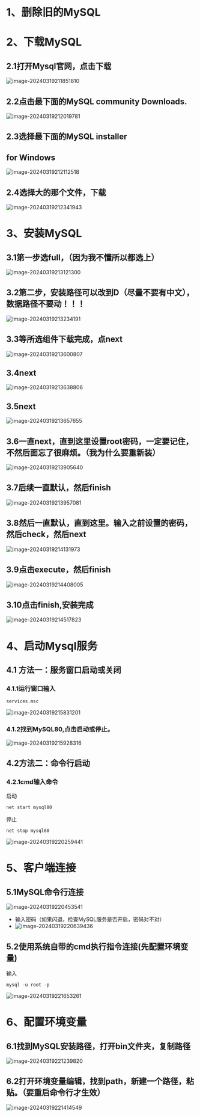 # 1、删除旧的MySQL

# 2、下载MySQL

## 2.1打开Mysql官网，点击下载

![image-20240319211851810](C:\Users\Administrator\AppData\Roaming\Typora\typora-user-images\image-20240319211851810.png)

## 2.2点击最下面的MySQL community Downloads.

![image-20240319212019781](C:\Users\Administrator\AppData\Roaming\Typora\typora-user-images\image-20240319212019781.png)

## 2.3选择最下面的MySQL installer 

## for Windows

![image-20240319212112518](C:\Users\Administrator\AppData\Roaming\Typora\typora-user-images\image-20240319212112518.png)

## 2.4选择大的那个文件，下载

![image-20240319212341943](C:\Users\Administrator\AppData\Roaming\Typora\typora-user-images\image-20240319212341943.png)

# 3、安装MySQL

## 3.1第一步选full，（因为我不懂所以都选上）

![image-20240319213121300](C:\Users\Administrator\AppData\Roaming\Typora\typora-user-images\image-20240319213121300.png)

## 3.2第二步，安装路径可以改到D（尽量不要有中文），数据路径不要动！！！

![image-20240319213234191](C:\Users\Administrator\AppData\Roaming\Typora\typora-user-images\image-20240319213234191.png)

## 3.3等所选组件下载完成，点next

![image-20240319213600807](C:\Users\Administrator\AppData\Roaming\Typora\typora-user-images\image-20240319213600807.png)

## 3.4next

![image-20240319213638806](C:\Users\Administrator\AppData\Roaming\Typora\typora-user-images\image-20240319213638806.png)

## 3.5next

![image-20240319213657655](C:\Users\Administrator\AppData\Roaming\Typora\typora-user-images\image-20240319213657655.png)

## 3.6一直next，直到这里设置root密码，一定要记住，不然后面忘了很麻烦。（我为什么要重新装）

![image-20240319213905640](C:\Users\Administrator\AppData\Roaming\Typora\typora-user-images\image-20240319213905640.png)

## 3.7后续一直默认，然后finish

![image-20240319213957081](C:\Users\Administrator\AppData\Roaming\Typora\typora-user-images\image-20240319213957081.png)

## 3.8然后一直默认，直到这里。输入之前设置的密码，然后check，然后next

![image-20240319214131973](C:\Users\Administrator\AppData\Roaming\Typora\typora-user-images\image-20240319214131973.png)

## 3.9点击execute，然后finish

![image-20240319214408005](C:\Users\Administrator\AppData\Roaming\Typora\typora-user-images\image-20240319214408005.png)

## 3.10点击finish,安装完成

![image-20240319214517823](C:\Users\Administrator\AppData\Roaming\Typora\typora-user-images\image-20240319214517823.png)

# 4、启动Mysql服务

## 4.1	方法一：服务窗口启动或关闭

### 4.1.1运行窗口输入

```
services.msc
```

![image-20240319215831201](C:\Users\Administrator\AppData\Roaming\Typora\typora-user-images\image-20240319215831201.png)

### 4.1.2找到MySQL80,点击启动或停止。

![image-20240319215928316](C:\Users\Administrator\AppData\Roaming\Typora\typora-user-images\image-20240319215928316.png)

## 4.2方法二：命令行启动

### 4.2.1cmd输入命令

启动

```
net start mysql80
```

停止

```
net stop mysql80
```

![image-20240319220259441](C:\Users\Administrator\AppData\Roaming\Typora\typora-user-images\image-20240319220259441.png)

# 5、客户端连接

## 5.1MySQL命令行连接

![image-20240319220453541](C:\Users\Administrator\AppData\Roaming\Typora\typora-user-images\image-20240319220453541.png)

- 输入密码（如果闪退，检查MySQL服务是否开启，密码对不对）
- ![image-20240319220639436](C:\Users\Administrator\AppData\Roaming\Typora\typora-user-images\image-20240319220639436.png)









## 5.2使用系统自带的cmd执行指令连接(先配置环境变量)

输入

```
mysql -u root -p
```

![image-20240319221653261](C:\Users\Administrator\AppData\Roaming\Typora\typora-user-images\image-20240319221653261.png)

# 6、配置环境变量

## 6.1找到MySQL安装路径，打开bin文件夹，复制路径

![image-20240319221239820](C:\Users\Administrator\AppData\Roaming\Typora\typora-user-images\image-20240319221239820.png)

## 6.2打开环境变量编辑，找到path，新建一个路径，粘贴。（要重启命令行才生效）

![image-20240319221414549](C:\Users\Administrator\AppData\Roaming\Typora\typora-user-images\image-20240319221414549.png)